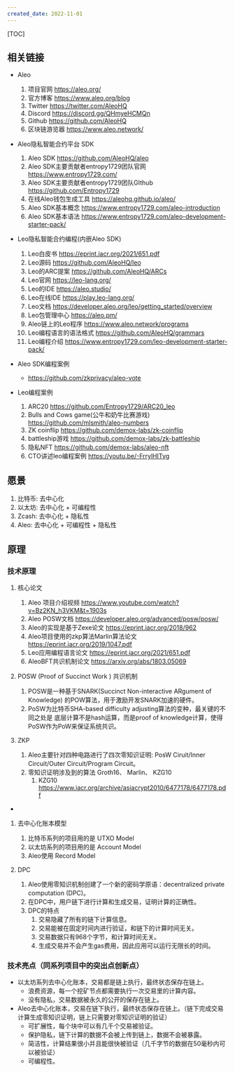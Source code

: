 ```yaml
---
created_date: 2022-11-01
---
```


[TOC]

## 相关链接
- Aleo
    1. 项目官网   https://aleo.org/
    2. 官方博客 https://www.aleo.org/blog
    3. Twitter  https://twitter.com/AleoHQ
    4. Discord  https://discord.gg/QHmyeHCMQn
    5. Github   https://github.com/AleoHQ
    6. 区块链游览器 https://www.aleo.network/


- Aleo隐私智能合约平台 SDK
    1. Aleo SDK https://github.com/AleoHQ/aleo
    2. Aleo SDK主要贡献者entropy1729团队官网 https://www.entropy1729.com/
    3. Aleo SDK主要贡献者entropy1729团队GIthub https://github.com/Entropy1729
    4. 在线Aleo钱包生成工具 https://aleohq.github.io/aleo/
    5. Aleo SDK基本概念 https://www.entropy1729.com/aleo-introduction
    6. Aleo SDK基本语法 https://www.entropy1729.com/aleo-development-starter-pack/

- Leo隐私智能合约编程(内嵌Aleo SDK)
    1. Leo白皮书  https://eprint.iacr.org/2021/651.pdf
    2. Leo源码 https://github.com/AleoHQ/leo
    3.  Leo的ARC提案 https://github.com/AleoHQ/ARCs
    4. Leo官网  https://leo-lang.org/
    5. Leo的IDE https://aleo.studio/
    6. Leo在线IDE https://play.leo-lang.org/
    7. Leo文档  https://developer.aleo.org/leo/getting_started/overview
    8. Leo包管理中心  https://aleo.pm/
    9. Aleo链上的Leo程序 https://www.aleo.network/programs
    10. Leo编程语言的语法格式  https://github.com/AleoHQ/grammars
    11. Leo编程介绍  https://www.entropy1729.com/leo-development-starter-pack/


- Aleo SDK编程案例
    - https://github.com/zkprivacy/aleo-vote
- Leo编程案例
    1. ARC20 https://github.com/Entropy1729/ARC20_leo
    2. Bulls and Cows game(公牛和奶牛比赛游戏)  https://github.com/mlsmith/aleo-numbers
    3. ZK coinflip https://github.com/demox-labs/zk-coinflip
    4. battleship游戏  https://github.com/demox-labs/zk-battleship
    5. 隐私NFT  https://github.com/demox-labs/aleo-nft
    6. CTO讲述leo编程案例 https://youtu.be/-FrrylHITvg




## 愿景
1. 比特币: 去中心化
2. 以太坊: 去中心化 + 可编程性
3. Zcash: 去中心化 + 隐私性
4. Aleo:  去中心化 + 可编程性 + 隐私性

## 原理
###  技术原理
1. 核心论文
    1. Aleo 项目介绍视频  https://www.youtube.com/watch?v=Bz2KN_h3VKM&t=1903s
    2. Aleo POSW文档 https://developer.aleo.org/advanced/posw/posw/
    3. Aleo的实现是基于Zexe论文 https://eprint.iacr.org/2018/962
    4. Aleo项目使用的zkp算法Marlin算法论文 https://eprint.iacr.org/2019/1047.pdf
    5. Leo应用编程语言论文 https://eprint.iacr.org/2021/651.pdf
    6. AleoBFT共识机制论文 https://arxiv.org/abs/1803.05069

2. POSW (Proof of Succinct Work ) 共识机制
    1. POSW是一种基于SNARK(Succinct Non-interactive ARgument of Knowledge) 的POW算法，用于激励开发SNARK加速的硬件。
    2. PoSW为比特币SHA-based difficulty adjusting算法的变种，最关键的不同之处是 底层计算不是hash运算，而是proof of knowledge计算，使得PoSW作为PoW来保证系统共识。

3. ZKP
    1. Aleo主要针对四种电路进行了四次零知识证明: PosW Ciruit/Inner Circuit/Outer Circuit/Program Circuit。
    2. 零知识证明涉及到的算法 Groth16、 Marlin、 KZG10
        1. KZG10 https://www.iacr.org/archive/asiacrypt2010/6477178/6477178.pdf
- 

1. 去中心化账本模型
    1. 比特币系列的项目用的是 UTXO Model
    2. 以太坊系列的项目用的是 Account Model
    3. Aleo使用 Record Model

2. DPC
    1. Aleo使用零知识机制创建了一个新的密码学原语：decentralized private computation (DPC)。
    2. 在DPC中，用户链下进行计算和生成交易，证明计算的正确性。
    3. DPC的特点
       1. 交易隐藏了所有的链下计算信息。
       2. 交易能被在固定时间内进行验证，和链下的计算时间无关。
       3. 交易数据只有968个字节，和计算时间无关。
       4. 生成交易并不会产生gas费用，因此应用可以运行无限长的时间。


### 技术亮点（同系列项目中的突出点创新点）

- 以太坊系列去中心化账本，交易都是链上执行，最终状态保存在链上。
    - 浪费资源，每一个挖矿节点都需要执行一次交易里的计算内容。
    - 没有隐私，交易数据被永久的公开的保存在链上。
- Aleo去中心化账本，交易在链下执行，最终状态保存在链上。（链下完成交易计算生成零知识证明，链上只需要对零知识证明的验证）
    - 可扩展性，每个块中可以有几千个交易被验证。
    - 保护隐私，链下计算的数据不会被上传到链上，数据不会被暴露。
    - 简洁性，计算结果很小并且能很快被验证（几千字节的数据在50毫秒内可以被验证）
    - 可编程性。 